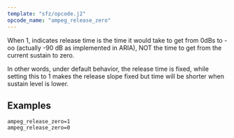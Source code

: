 ```yaml
---
template: "sfz/opcode.j2"
opcode_name: "ampeg_release_zero"
---
```

When 1, indicates release time is the time it would take to get
from 0dBs to -oo (actually -90 dB as implemented in ARIA), NOT the time
to get from the current sustain to zero.

In other words, under default behavior, the release time is fixed, while
setting this to 1 makes the release slope fixed but time will be shorter
when sustain level is lower.

## Examples

```sfz
ampeg_release_zero=1
ampeg_release_zero=0
```
